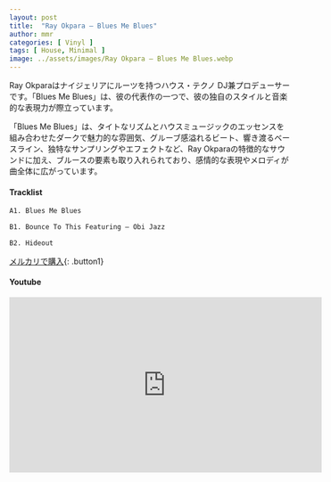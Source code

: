 ```yaml
---
layout: post
title:  "Ray Okpara – Blues Me Blues"
author: mmr
categories: [ Vinyl ]
tags: [ House, Minimal ]
image: ../assets/images/Ray Okpara – Blues Me Blues.webp
---
```


Ray Okparaはナイジェリアにルーツを持つハウス・テクノ DJ兼プロデューサーです。「Blues Me Blues」は、彼の代表作の一つで、彼の独自のスタイルと音楽的な表現力が際立っています。

「Blues Me Blues」は、タイトなリズムとハウスミュージックのエッセンスを組み合わせたダークで魅力的な雰囲気、グルーブ感溢れるビート、響き渡るベースライン、独特なサンプリングやエフェクトなど、Ray Okparaの特徴的なサウンドに加え、ブルースの要素も取り入れられており、感情的な表現やメロディが曲全体に広がっています。

#### Tracklist
```md
A1. Blues Me Blues

B1. Bounce To This Featuring – Obi Jazz

B2. Hideout
```

[メルカリで購入](https://jp.mercari.com/item/m35541987030?afid=6142608987){: .button1}

#### Youtube
<iframe width="560" height="315" src="https://www.youtube.com/embed/Me2lupoK5UY?si=Y1X84ka-5iMVlLQU" title="YouTube video player" frameborder="0" allow="accelerometer; autoplay; clipboard-write; encrypted-media; gyroscope; picture-in-picture; web-share" referrerpolicy="strict-origin-when-cross-origin" allowfullscreen></iframe>